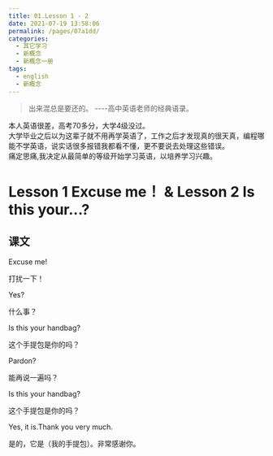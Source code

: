 ```yaml
---
title: 01.Lesson 1 - 2
date: 2021-07-19 13:58:06
permalink: /pages/07a1dd/
categories: 
  - 其它学习
  - 新概念
  - 新概念一册
tags: 
  - english
  - 新概念
---
```


> 出来混总是要还的。 ----高中英语老师的经典语录。

本人英语很差，高考70多分，大学4级没过。  
大学毕业之后以为这辈子就不用再学英语了，工作之后才发现真的很天真，编程哪能不学英语，说实话很多报错我都看不懂，更不要说去处理这些错误。   
痛定思痛,我决定从最简单的等级开始学习英语，以培养学习兴趣。

# Lesson 1 Excuse me！ & Lesson 2 Is this your...?

## 课文   <NonSSRFriendlyComponent v-on:func="getMsgFormSon" />
<p :style="{display: en}">Excuse me!</p>
<p :style="{display: cn}">打扰一下！</p>
<p :style="{display: en}">Yes?</p>
<p :style="{display: cn}">什么事？</p>
<p :style="{display: en}">Is this your handbag?</p>
<p :style="{display: cn}">这个手提包是你的吗？</p>
<p :style="{display: en}">Pardon?</p>
<p :style="{display: cn}">能再说一遍吗？</p>
<p :style="{display: en}">Is this your handbag?</p>
<p :style="{display: cn}">这个手提包是你的吗？</p>
<p :style="{display: en}">Yes, it is.Thank you very much.</p>
<p :style="{display: cn}">是的，它是（我的手提包）。非常感谢你。</p>

<script>
  import NonSSRFriendlyComponent from "./../../../.vuepress/components/NonSSRFriendlyComponent.vue"
export default {
  // data () {
  //   return {
  //     cn : "block",
  //     en : "block"
  //   }
  // },
  data () {
    return {
      cn : "block",
      en : "block"
    }
  },
  components:{
    NonSSRFriendlyComponent
  },  
  methods:{
    getMsgFormSon(data1,data2){
      this.cn = data1
      this.en = data2
    }
  }
}
</script>
